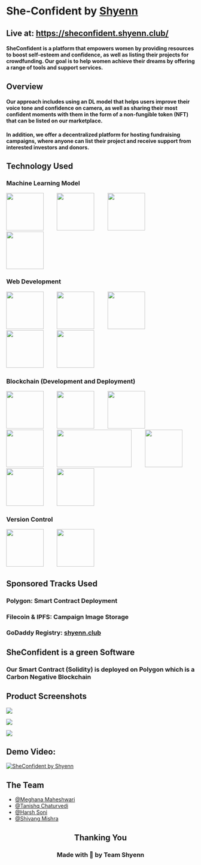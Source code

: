 # She-Confident by [Shyenn](https://github.com/Shyenn-THS)

## Live at: https://sheconfident.shyenn.club/

#### SheConfident is a platform that empowers women by providing resources to boost self-esteem and confidence, as well as listing their projects for crowdfunding. Our goal is to help women achieve their dreams by offering a range of tools and support services.

## Overview

#### Our approach includes using an DL model that helps users improve their voice tone and confidence on camera, as well as sharing their most confident moments with them in the form of a non-fungible token (NFT) that can be listed on our marketplace.
#### In addition, we offer a decentralized platform for hosting fundraising campaigns, where anyone can list their project and receive support from interested investors and donors.

## Technology Used

### Machine Learning Model 
<img src="https://cdn.jsdelivr.net/gh/devicons/devicon/icons/python/python-original-wordmark.svg" height="100" width="100" />  &nbsp; &nbsp; &nbsp; &nbsp; <img src="https://cdn.jsdelivr.net/gh/devicons/devicon/icons/opencv/opencv-original-wordmark.svg" height="100" width="100" /> &nbsp; &nbsp; &nbsp; &nbsp; <img src="https://cdn.jsdelivr.net/gh/devicons/devicon/icons/tensorflow/tensorflow-original.svg" height="100" width="100" /> &nbsp; &nbsp; &nbsp; &nbsp; <img src="https://upload.wikimedia.org/wikipedia/en/d/d9/Dlib_c%2B%2B_library_logo.png" height="100" width="100" /> 
### Web Development 
<img src="https://cdn.jsdelivr.net/gh/devicons/devicon/icons/tailwindcss/tailwindcss-original-wordmark.svg" height="100" width="100" /> &nbsp; &nbsp; &nbsp; &nbsp; <img src="https://cdn.jsdelivr.net/gh/devicons/devicon/icons/react/react-original-wordmark.svg" height="100" width="100" /> &nbsp; &nbsp; &nbsp; &nbsp; <img src="https://cdn.jsdelivr.net/gh/devicons/devicon/icons/typescript/typescript-original.svg" height="100" width="100" /> &nbsp; &nbsp; &nbsp; &nbsp; <img src="https://cdn.jsdelivr.net/gh/devicons/devicon/icons/nextjs/nextjs-original-wordmark.svg" height="100" width="100" /> &nbsp; &nbsp; &nbsp; &nbsp; <img src="https://cdn.jsdelivr.net/gh/devicons/devicon/icons/flask/flask-original-wordmark.svg" height="100" width="100" /> &nbsp; &nbsp; &nbsp; &nbsp; 

### Blockchain (Development and Deployment)
 <img src="https://cdn.jsdelivr.net/gh/devicons/devicon/icons/solidity/solidity-original.svg" height="100" width="100"/> &nbsp; &nbsp; &nbsp; &nbsp;  <img src="https://cdn.jsdelivr.net/gh/devicons/devicon/icons/polygon/polygon-original.svg" height="100" width="100" /> &nbsp; &nbsp; &nbsp; &nbsp; <img src="https://www.deccanherald.com/sites/dh/files/styles/largehorizontal/public/image%20%2831%29.jpg?itok=JmbcSJHi" height="100" width="100"/> &nbsp; &nbsp; &nbsp; &nbsp; <img src="https://assets-global.website-files.com/6364e65656ab107e465325d2/637aef71f41f796dd8d23c3e_wCYK2Unht9h90o_h40QEagG-i33P06IxVrAlPEmToqU.png" height="100" width="100" /> &nbsp; &nbsp; &nbsp; &nbsp; <img src="https://upload.wikimedia.org/wikipedia/commons/c/c2/IPFS_logo.png" height="100" width="200" /> &nbsp; &nbsp; &nbsp; &nbsp; <img src="https://upload.wikimedia.org/wikipedia/commons/thumb/4/4b/Filecoin.svg/1200px-Filecoin.svg.png" height="100" width="100" /> &nbsp; &nbsp; &nbsp; &nbsp;  <img src="https://logopond.com/logos/08ae75dc100c9dd4c1d6b5ca62a285a8.png" height="100" width="100" /> &nbsp; &nbsp; &nbsp; &nbsp; <img src="https://preview.redd.it/xy7figsmrwz61.jpg?auto=webp&s=f3c54dd8fd5acf4f418d20638199dc3a9303612b" height="100" width="100" />
 
### Version Control
 <img src="https://cdn.jsdelivr.net/gh/devicons/devicon/icons/git/git-original-wordmark.svg" height="100" width="100" /> &nbsp; &nbsp; &nbsp; &nbsp;  <img src="https://cdn.jsdelivr.net/gh/devicons/devicon/icons/github/github-original-wordmark.svg" height="100" width="100" /> 


## Sponsored Tracks Used
### Polygon: Smart Contract Deployment
### Filecoin & IPFS: Campaign Image Storage
### GoDaddy Registry: [shyenn.club](https://www.shyenn.club/)

## SheConfident is a green Software 
### Our Smart Contract (Solidity) is deployed on Polygon which is a Carbon Negative Blockchain

## Product Screenshots
**![](https://lh6.googleusercontent.com/D9NdvwHCIB5kG3UT1tLKM8UkxPpyYBL3uFsjGpfQ6TQMpzySrYN8levf5cOpyodYFbw4QuZznboMBeAP27mkfUh8ovSK5-QZLJ3NFt0Tx9X9iERDOcTVk3n9yCnGDD-qIkjVRm9kQMnw7vcpMeAJNUxh4QgMAQp-FtXCWBSnQ-Mstm06y3sBXJVrWV1Fvw)**

**![](https://lh4.googleusercontent.com/lUdJTbJdNv1adOX6h9kBUFcGfqKMzgeDDKTY1S4sy2SjzVOJf53KsIC08gL_LMN448U-i1c-zppuNJbyQmoHoE-UoXkBiJoUQf3pDBvueXHtFMOMi8JlpctVl8s8Wlh9jnOxAP3yT_dpEJP-zD9oa0eRnfBgzQVCfzYdNIuc8EvSunuzl7Yl81eQUF0_aQ)**

**![](https://lh6.googleusercontent.com/7r81QfH_WbrvjxFj482mRPmaGWcaWjyOAcaombBp_8qfAEfILxGUP_8_nw1R7qmjtF5L9toN223TbzfrJoD0jaxCYOXnZcNzRHb6WYn2smxbV-x6bEADt3B2AiNH5sKZjDgRsaRPHB7cTs7OdKIqQIhy10PC4FPZMhocyoZ1DUxcvFgTXlMp0Wxvu1_BVA)**

## Demo Video: 
[![SheConfident by Shyenn](http://img.youtube.com/vi/KT2VlZ85li8/0.jpg)](http://www.youtube.com/watch?v=KT2VlZ85li8 "SheConfident by Shyenn")

## The Team

- [@Meghana Maheshwari](https://www.linkedin.com/in/meghana-maheshwari-ba0779223/) 
- [@Tanishq Chaturvedi](https://www.linkedin.com/in/m99tanishq/) 
- [@Harsh Soni](https://www.linkedin.com/in/hashprog) 
- [@Shivang Mishra](https://www.linkedin.com/in/shivangm24/)

<h2 align="center">Thanking You
<h3 align="center">Made with 💖 by Team Shyenn
